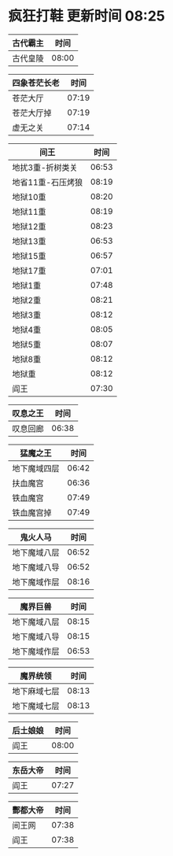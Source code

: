 # 疯狂打鞋 更新时间 08:25

| 古代霸主   | 时间    |
|--------|-------|
| 古代皇陵 | 08:00 |

| 四象苍茫长老   | 时间    |
|--------|-------|
| 苍茫大厅 | 07:19 |
| 苍茫大厅掉 | 07:19 |
| 虚无之关 | 07:14 |

| 间王   | 时间    |
|--------|-------|
| 地扰3重-折树类关 | 06:53 |
| 地省11重-石压烤狼 | 08:19 |
| 地狱10重 | 08:20 |
| 地狱11重 | 08:19 |
| 地狱12重 | 08:23 |
| 地狱13重 | 06:53 |
| 地狱15重 | 06:57 |
| 地狱17重 | 07:01 |
| 地狱1重 | 07:48 |
| 地狱2重 | 08:21 |
| 地狱3重 | 08:12 |
| 地狱4重 | 08:05 |
| 地狱5重 | 08:07 |
| 地狱8重 | 08:12 |
| 地狱重 | 08:12 |
| 阎王 | 07:30 |

| 叹息之王   | 时间    |
|--------|-------|
| 叹息回廊 | 06:38 |

| 猛魔之王   | 时间    |
|--------|-------|
| 地下魔域四层 | 06:42 |
| 扶血魔宫 | 06:36 |
| 铁血魔宫 | 07:49 |
| 铁血魔宫掉 | 07:49 |

| 鬼火人马   | 时间    |
|--------|-------|
| 地下魔域八层 | 06:52 |
| 地下魔域八导 | 06:52 |
| 地下魔域作层 | 08:16 |

| 魔界巨兽   | 时间    |
|--------|-------|
| 地下魔域八层 | 08:15 |
| 地下魔域八导 | 08:15 |
| 地下魔域作层 | 06:53 |

| 魔界统领   | 时间    |
|--------|-------|
| 地下麻域七层 | 08:13 |
| 地下魔域七层 | 08:13 |

| 后土娘娘   | 时间    |
|--------|-------|
| 阎王 | 08:00 |

| 东岳大帝   | 时间    |
|--------|-------|
| 阎王 | 07:27 |

| 酆都大帝   | 时间    |
|--------|-------|
| 间王网 | 07:38 |
| 阎王 | 07:38 |